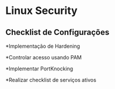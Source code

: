 #  Linux Security

## Checklist de Configurações 

*Implementação de Hardening

*Controlar acesso usando PAM

*Implementar PortKnocking

*Realizar checklist de serviços ativos
